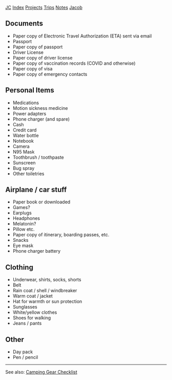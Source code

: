 [JC](/index.html) [Index](/index.html) [Projects](/projects.html) [Trips](/trips.html) [Notes](/notes.html) [Jacob](/about.html)

## Documents

- Paper copy of Electronic Travel Authorization (ETA) sent via email
- Passport
- Paper copy of passport
- Driver License
- Paper copy of driver license
- Paper copy of vaccination records (COVID and otherwise)
- Paper copy of visa
- Paper copy of emergency contacts

## Personal Items

- Medications
- Motion sickness medicine
- Power adapters
- Phone charger (and spare)
- Cash
- Credit card
- Water bottle
- Notebook
- Camera
- N95 Mask
- Toothbrush / toothpaste
- Sunscreen
- Bug spray
- Other toiletries

## Airplane / car stuff

- Paper book or downloaded
- Games?
- Earplugs
- Headphones
- Melatonin?
- Pillow etc.
- Paper copy of itinerary, boarding passes, etc.
- Snacks
- Eye mask
- Phone charger battery

## Clothing

- Underwear, shirts, socks, shorts
- Belt
- Rain coat / shell / windbreaker
- Warm coat / jacket
- Hat for warmth or sun protection
- Sunglasses
- White/yellow clothes
- Shoes for walking
- Jeans / pants

## Other

- Day pack
- Pen / pencil

* * *

See also: [Camping Gear Checklist](/notes/gear_checklist)

